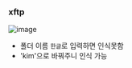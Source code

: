 ### xftp
![image](https://user-images.githubusercontent.com/97263974/193950070-ae1701ca-79ac-4f10-91ae-01a489688683.png)

- 폴더 이름 `한글`로 입력하면 인식못함
- 'kim'으로 바꿔주니 인식 가능

